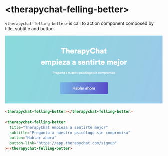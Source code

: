 # &lt;therapychat-felling-better&gt;

`<therapychat-felling-better>` is call to action component composed by title, subtitle and button.

![Sample](sample.png)

<!---
```
<custom-element-demo>
  <template>
    <script src="../webcomponentsjs/webcomponents-lite.js"></script>
    <link rel="import" href="therapychat-felling-better.html">
    <therapychat-felling-better></therapychat-felling-better>
  </template>
</custom-element-demo>
```
-->
```html
<therapychat-felling-better></therapychat-felling-better>

<therapychat-felling-better
  title="TherapyChat empieza a sentirte mejor"
  subtitle="Pregunta a nuestro psicólogo sin compromiso"
  button="Hablar ahora"
  button-link="https://app.therapychat.com/signup"
></therapychat-felling-better>
```
